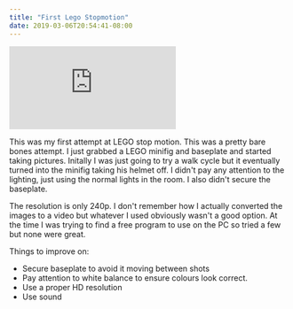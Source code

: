 ```yaml
---
title: "First Lego Stopmotion"
date: 2019-03-06T20:54:41-08:00
---
```


<!--more-->

<div class="youtube-responsive-container">
<iframe  src="https://www.youtube.com/embed/KZDCZosS9Dc" frameborder="0" allow="accelerometer; autoplay; encrypted-media; gyroscope; picture-in-picture" allowfullscreen></iframe></div>

This was my first attempt at LEGO stop motion. This was a pretty bare bones attempt. I just grabbed a LEGO minifig and baseplate and started taking pictures. Initally I was just going to try a walk cycle but it eventually turned into the minifig taking his helmet off. I didn't pay any attention to the lighting, just using the normal lights in the room. I also didn't secure the baseplate.

The resolution is only 240p. I don't remember how I actually converted the images to a video but whatever I used obviously wasn't a good option. At the time I was trying to find a free program to use on the PC so tried a few but none were great.

Things to improve on:

* Secure baseplate to avoid it moving between shots
* Pay attention to white balance to ensure colours look correct. 
* Use a proper HD resolution
* Use sound
